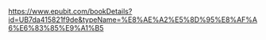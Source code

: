 
https://www.epubit.com/bookDetails?id=UB7da415821f9de&typeName=%E8%AE%A2%E5%8D%95%E8%AF%A6%E6%83%85%E9%A1%B5
